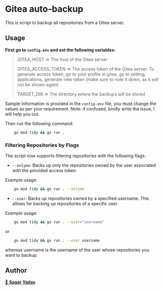 # Gitea auto-backup

This is script to backup all repositories from a Gitea server.

## Usage

**First go to `config.env` and set the following variables:**
>GITEA_HOST => The host of the Gitea server
>
>GITEA_ACCESS_TOKEN => The access token of the Gitea server. To generate access token, go to your profile in gitea, go to setting, applications, generate new token (make sure to note it down, as it will not be shown again)
>
>TARGET_DIR => The directory where the backups will be stored

Sample Information is provided in the `config.env` file, you must change the values as per your requirement.
Note: if confused, kindly write the issue, I will help you out.

Then run the following command:

```bash
    go mod tidy && go run .
```

### Filtering Repositories by Flags

The script now supports filtering repositories with the following flags:

- `--onlyme`: Backs up only the repositories owned by the user associated with the provided access token.

Example usage:

```bash
    go mod tidy && go run . --onlyme
```

- `--user`: Backs up repositories owned by a specified username. This allows for backing up repositories of a specific user.

Example usage:

```bash
    go mod tidy && go run . --user="username"
```

or

```bash
    go mod tidy && go run . --user username
```

whereas username is the username of the user whose repositories you want to backup.

## Author

[👤 **Sagar Yadav**](https://www.linkedin.com/in/sagaryadav)
